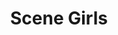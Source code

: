 ---
ee_id: '4237'
site: '1'
type: '2'
long_id: 2014-047 Scene Girls
url: 2014-047-scene-girls
year: '2014'
medium: Foam pool noodles, socks, Monster High ear warmer, RCA 5CD changer stereo,
  Blood on the Dance Floor "Evolution" Compact Disc and case
commission:
add_credit:
dims: 140 cm x variable width x variable depth
pitch:
ps:
live_url:
related:
title: Scene Girls
youtube:
imgs: scene-girls-2014-047-full-Heart-01-database-SM.jpg
subheading:
year2: '2014'
download:
add_credits:
related_code:
! '':
layout: things-i-made
---
